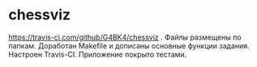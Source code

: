 # chessviz
https://travis-ci.com/github/G4BK4/chessviz .
Файлы размещены по папкам.
Доработан Makefile и дописаны основные функции задания.
Настроен Travis-CI.
Приложение покрыто тестами.
